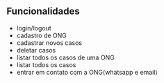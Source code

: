 ## Funcionalidades

* login/logout
* cadastro de ONG
* cadastrar novos casos
* deletar casos
* listar todos os casos de uma ONG
* listar todos os casos
* entrar em contato com a ONG(whatsapp e email)